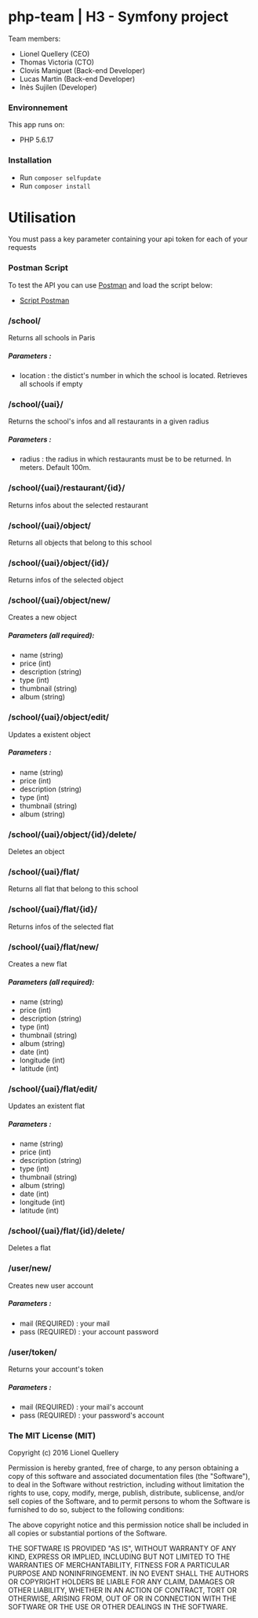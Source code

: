 # php-team | H3 - Symfony project 

Team members:

- Lionel Quellery (CEO)
- Thomas Victoria (CTO)
- Clovis Maniguet (Back-end Developer)
- Lucas Martin (Back-end Developer)
- Inès Sujilen (Developer)

### Environnement

This app runs on:

- PHP 5.6.17

### Installation

- Run `composer selfupdate`
- Run `composer install`

# Utilisation

You must pass a key parameter containing your api token for each of your requests

### Postman Script
To test the API you can use [Postman](https://www.getpostman.com) and load the script below:
- [Script Postman](https://infinit.io/_/WiTRrJ2)

### /school/

Returns all schools in Paris

##### Parameters : 
- location : the distict's number in which the school is located. Retrieves all schools if empty

### /school/{uai}/

Returns the school's infos and all restaurants in a given radius

##### Parameters :
- radius : the radius in which restaurants must be to be returned. In meters. Default 100m. 

### /school/{uai}/restaurant/{id}/

Returns infos about the selected restaurant

### /school/{uai}/object/

Returns all objects that belong to this school

### /school/{uai}/object/{id}/

Returns infos of the selected object

### /school/{uai}/object/new/

Creates a new object

##### Parameters (all required):
- name (string)
- price (int)
- description (string)
- type (int)
- thumbnail (string)
- album (string)

### /school/{uai}/object/edit/

Updates a existent object

##### Parameters :
- name (string)
- price (int)
- description (string)
- type (int)
- thumbnail (string)
- album (string)

### /school/{uai}/object/{id}/delete/

Deletes an object

### /school/{uai}/flat/

Returns all flat that belong to this school

### /school/{uai}/flat/{id}/

Returns infos of the selected flat

### /school/{uai}/flat/new/

Creates a new flat

##### Parameters (all required):
- name (string)
- price (int)
- description (string)
- type (int)
- thumbnail (string)
- album (string)
- date (int)
- longitude (int)
- latitude (int)

### /school/{uai}/flat/edit/

Updates an existent flat

##### Parameters :
- name (string)
- price (int)
- description (string)
- type (int)
- thumbnail (string)
- album (string)
- date (int)
- longitude (int)
- latitude (int)

### /school/{uai}/flat/{id}/delete/

Deletes a flat

### /user/new/

Creates new user account 

##### Parameters :
- mail (REQUIRED) : your mail
- pass (REQUIRED) : your account password

### /user/token/

Returns your account's token

##### Parameters : 
- mail (REQUIRED) : your mail's account
- pass (REQUIRED) : your password's account



### The MIT License (MIT)

Copyright (c) 2016 Lionel Quellery

Permission is hereby granted, free of charge, to any person obtaining a copy of this software and associated documentation files (the "Software"), to deal in the Software without restriction, including without limitation the rights to use, copy, modify, merge, publish, distribute, sublicense, and/or sell copies of the Software, and to permit persons to whom the Software is furnished to do so, subject to the following conditions:

The above copyright notice and this permission notice shall be included in all copies or substantial portions of the Software.

THE SOFTWARE IS PROVIDED "AS IS", WITHOUT WARRANTY OF ANY KIND, EXPRESS OR IMPLIED, INCLUDING BUT NOT LIMITED TO THE WARRANTIES OF MERCHANTABILITY, FITNESS FOR A PARTICULAR PURPOSE AND NONINFRINGEMENT. IN NO EVENT SHALL THE AUTHORS OR COPYRIGHT HOLDERS BE LIABLE FOR ANY CLAIM, DAMAGES OR OTHER LIABILITY, WHETHER IN AN ACTION OF CONTRACT, TORT OR OTHERWISE, ARISING FROM, OUT OF OR IN CONNECTION WITH THE SOFTWARE OR THE USE OR OTHER DEALINGS IN THE SOFTWARE.


<!-- Symfony Standard Edition
========================

Welcome to the Symfony Standard Edition - a fully-functional Symfony
application that you can use as the skeleton for your new applications.

For details on how to download and get started with Symfony, see the
[Installation][1] chapter of the Symfony Documentation.

What's inside?
--------------

The Symfony Standard Edition is configured with the following defaults:

* An AppBundle you can use to start coding;

* Twig as the only configured template engine;

* Doctrine ORM/DBAL;

* Swiftmailer;

* Annotations enabled for everything.

It comes pre-configured with the following bundles:

* **FrameworkBundle** - The core Symfony framework bundle

* [**SensioFrameworkExtraBundle**][6] - Adds several enhancements, including
template and routing annotation capability

* [**DoctrineBundle**][7] - Adds support for the Doctrine ORM

* [**TwigBundle**][8] - Adds support for the Twig templating engine

* [**SecurityBundle**][9] - Adds security by integrating Symfony's security
component

* [**SwiftmailerBundle**][10] - Adds support for Swiftmailer, a library for
sending emails

* [**MonologBundle**][11] - Adds support for Monolog, a logging library

* **WebProfilerBundle** (in dev/test env) - Adds profiling functionality and
the web debug toolbar

* **SensioDistributionBundle** (in dev/test env) - Adds functionality for
configuring and working with Symfony distributions

* [**SensioGeneratorBundle**][13] (in dev/test env) - Adds code generation
capabilities

* **DebugBundle** (in dev/test env) - Adds Debug and VarDumper component
integration

All libraries and bundles included in the Symfony Standard Edition are
released under the MIT or BSD license.

Enjoy!

[1]:  https://symfony.com/doc/2.8/book/installation.html
[6]:  https://symfony.com/doc/current/bundles/SensioFrameworkExtraBundle/index.html
[7]:  https://symfony.com/doc/2.8/book/doctrine.html
[8]:  https://symfony.com/doc/2.8/book/templating.html
[9]:  https://symfony.com/doc/2.8/book/security.html
[10]: https://symfony.com/doc/2.8/cookbook/email.html
[11]: https://symfony.com/doc/2.8/cookbook/logging/monolog.html
[13]: https://symfony.com/doc/2.8/bundles/SensioGeneratorBundle/index.html
-->
